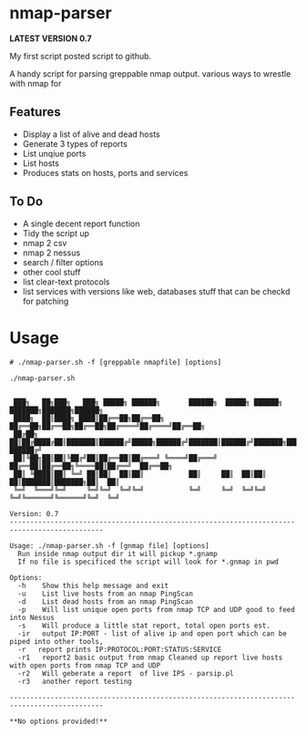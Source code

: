 # nmap-parser

**LATEST VERSION 0.7**

My first script posted script to github.

A handy script for parsing greppable nmap output. various ways to wrestle with nmap for 	



## Features

* Display a list of alive and dead hosts
* Generate 3 types of reports
* List unqiue ports
* List hosts
* Produces stats on hosts, ports and services

## To Do

* A single decent report function
* Tidy the script up
* nmap 2 csv
* nmap 2 nessus
* search / filter options
* other cool stuff
* list clear-text protocols
* list services with versions like web, databases stuff that can be checkd for patching

# Usage

```
# ./nmap-parser.sh -f [greppable nmapfile] [options]

```



```
./nmap-parser.sh 


 ███╗   ██╗███╗   ███╗ █████╗ ██████╗       ██████╗  █████╗ ██████╗ ███████╗███████╗██████╗ 
 ████╗  ██║████╗ ████║██╔══██╗██╔══██╗      ██╔══██╗██╔══██╗██╔══██╗██╔════╝██╔════╝██╔══██╗
 ██╔██╗ ██║██╔████╔██║███████║██████╔╝█████╗██████╔╝███████║██████╔╝███████╗█████╗  ██████╔╝
 ██║╚██╗██║██║╚██╔╝██║██╔══██║██╔═══╝ ╚════╝██╔═══╝ ██╔══██║██╔══██╗╚════██║██╔══╝  ██╔══██╗
 ██║ ╚████║██║ ╚═╝ ██║██║  ██║██║           ██║     ██║  ██║██║  ██║███████║███████╗██║  ██║
 ╚═╝  ╚═══╝╚═╝     ╚═╝╚═╝  ╚═╝╚═╝           ╚═╝     ╚═╝  ╚═╝╚═╝  ╚═╝╚══════╝╚══════╝╚═╝  ╚═╝

Version: 0.7
---------------------------------------------------------------------------------------------
 
Usage: ./nmap-parser.sh -f [gnmap file] [options] 
  Run inside nmap output dir it will pickup *.gnamp
  If no file is specificed the script will look for *.gnmap in pwd
 
Options:  
  -h    Show this help message and exit
  -u    List live hosts from an nmap PingScan
  -d    List dead hosts from an nmap PingScan
  -p    Will list unique open ports from nmap TCP and UDP good to feed into Nessus
  -s    Will produce a little stat report, total open ports est.
  -ir   output IP:PORT - list of alive ip and open port which can be piped into other tools, 
  -r   report prints IP:PROTOCOL:PORT:STATUS:SERVICE
  -r1   report2 basic output from nmap Cleaned up report live hosts with open ports from nmap TCP and UDP
  -r2   Will geberate a report  of live IPS - parsip.pl
  -r3   another report testing

---------------------------------------------------------------------------------------------
 
**No options provided!**

```